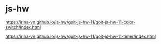 # js-hw

https://irina-vn.github.io/js-hw/goit-js-hw-11/goit-js-hw-11-color-switch/index.html

https://irina-vn.github.io/js-hw/goit-js-hw-11/goit-js-hw-11-timer/index.html
